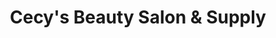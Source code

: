 ---
title: "Cecy's Beauty Salon & Supply"
url: /austin/cecys-beauty-salon-und-supply/
shop: Kosmetik
---